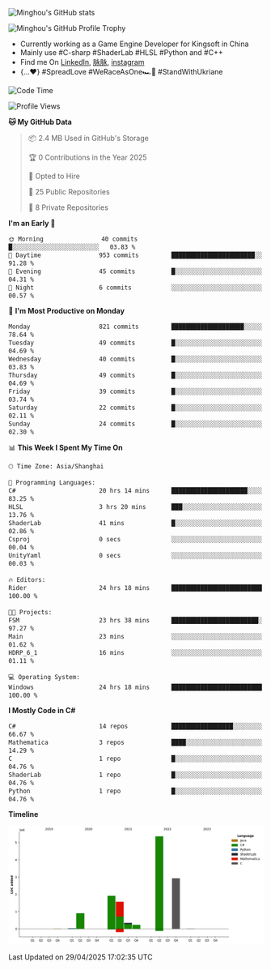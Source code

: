 ![Minghou's GitHub stats](https://github-readme-stats.vercel.app/api?username=Minghou-Lei&include_all_commits=true&show_icons=true&theme=radical)

![Minghou's GitHub Profile Trophy](https://github-profile-trophy.vercel.app/?username=Minghou-Lei&theme=onedark)

- Currently working as a Game Engine Developer for Kingsoft in China
- Mainly use #C-sharp #ShaderLab #HLSL #Python and #C++
- Find me On [LinkedIn](https://www.linkedin.com/in/%E6%98%8E%E7%9A%93-%E6%9D%8E-597356105/), [脉脉](https://maimai.cn/contact/share/card?u=kgmsdwiqpe9a&_share_channel=copy_link), [instagram](https://www.instagram.com/mistletoer76/)
- {...♥️} #SpreadLove #WeRaceAsOne🏎🌈 #StandWithUkriane

<!-- ![Minghou's GitHub stats](https://github-readme-stats.vercel.app/api/top-langs/?username=Minghou-lei&layout=compact&theme=radical) -->

<!--START_SECTION:waka-->
![Code Time](http://img.shields.io/badge/Code%20Time-588%20hrs%2050%20mins-blue)

![Profile Views](http://img.shields.io/badge/Profile%20Views-0-blue)

**🐱 My GitHub Data** 

> 📦 2.4 MB Used in GitHub's Storage 
 > 
> 🏆 0 Contributions in the Year 2025
 > 
> 💼 Opted to Hire
 > 
> 📜 25 Public Repositories 
 > 
> 🔑 8 Private Repositories 
 > 
**I'm an Early 🐤** 

```text
🌞 Morning                40 commits          █░░░░░░░░░░░░░░░░░░░░░░░░   03.83 % 
🌆 Daytime                953 commits         ███████████████████████░░   91.28 % 
🌃 Evening                45 commits          █░░░░░░░░░░░░░░░░░░░░░░░░   04.31 % 
🌙 Night                  6 commits           ░░░░░░░░░░░░░░░░░░░░░░░░░   00.57 % 
```
📅 **I'm Most Productive on Monday** 

```text
Monday                   821 commits         ████████████████████░░░░░   78.64 % 
Tuesday                  49 commits          █░░░░░░░░░░░░░░░░░░░░░░░░   04.69 % 
Wednesday                40 commits          █░░░░░░░░░░░░░░░░░░░░░░░░   03.83 % 
Thursday                 49 commits          █░░░░░░░░░░░░░░░░░░░░░░░░   04.69 % 
Friday                   39 commits          █░░░░░░░░░░░░░░░░░░░░░░░░   03.74 % 
Saturday                 22 commits          █░░░░░░░░░░░░░░░░░░░░░░░░   02.11 % 
Sunday                   24 commits          █░░░░░░░░░░░░░░░░░░░░░░░░   02.30 % 
```


📊 **This Week I Spent My Time On** 

```text
🕑︎ Time Zone: Asia/Shanghai

💬 Programming Languages: 
C#                       20 hrs 14 mins      █████████████████████░░░░   83.25 % 
HLSL                     3 hrs 20 mins       ███░░░░░░░░░░░░░░░░░░░░░░   13.76 % 
ShaderLab                41 mins             █░░░░░░░░░░░░░░░░░░░░░░░░   02.86 % 
Csproj                   0 secs              ░░░░░░░░░░░░░░░░░░░░░░░░░   00.04 % 
UnityYaml                0 secs              ░░░░░░░░░░░░░░░░░░░░░░░░░   00.03 % 

🔥 Editors: 
Rider                    24 hrs 18 mins      █████████████████████████   100.00 % 

🐱‍💻 Projects: 
FSM                      23 hrs 38 mins      ████████████████████████░   97.27 % 
Main                     23 mins             ░░░░░░░░░░░░░░░░░░░░░░░░░   01.62 % 
HDRP_6_1                 16 mins             ░░░░░░░░░░░░░░░░░░░░░░░░░   01.11 % 

💻 Operating System: 
Windows                  24 hrs 18 mins      █████████████████████████   100.00 % 
```

**I Mostly Code in C#** 

```text
C#                       14 repos            █████████████████░░░░░░░░   66.67 % 
Mathematica              3 repos             ████░░░░░░░░░░░░░░░░░░░░░   14.29 % 
C                        1 repo              █░░░░░░░░░░░░░░░░░░░░░░░░   04.76 % 
ShaderLab                1 repo              █░░░░░░░░░░░░░░░░░░░░░░░░   04.76 % 
Python                   1 repo              █░░░░░░░░░░░░░░░░░░░░░░░░   04.76 % 
```



**Timeline**

![Lines of Code chart](https://raw.githubusercontent.com/Minghou-Lei/Minghou-Lei/main/assets/bar_graph.png)


 Last Updated on 29/04/2025 17:02:35 UTC
<!--END_SECTION:waka-->
